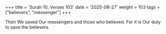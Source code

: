 +++
title = 'Surah 10, Verses 103'
date = '2025-08-27'
weight = 103
tags = ["believers", "messenger"]
+++

Then We saved Our messengers and those who believed. For it is Our duty to save the believers.